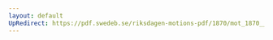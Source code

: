 ```yaml
---
layout: default
UpRedirect: https://pdf.swedeb.se/riksdagen-motions-pdf/1870/mot_1870__ak__00102/mot_1870__ak__00102_002.pdf
---
```

